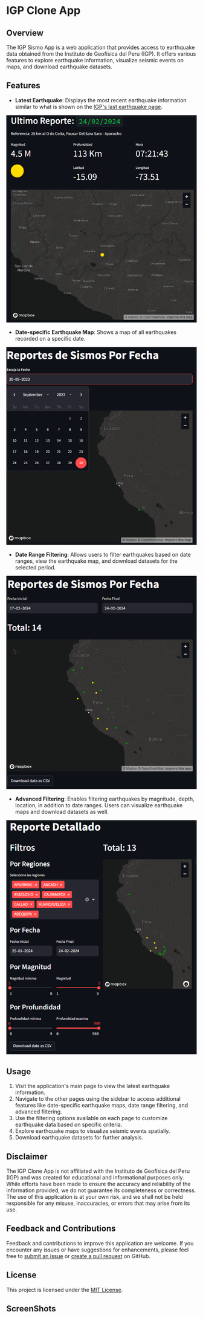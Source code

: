 # IGP Clone App

## Overview

The IGP Sismo App is a web application that provides access to earthquake data obtained from the Instituto de Geofísica del Peru (IGP). It offers various features to explore earthquake information, visualize seismic events on maps, and download earthquake datasets.

## Features

- **Latest Earthquake**: Displays the most recent earthquake information similar to what is shown on the [IGP's last earthquake page](https://ultimosismo.igp.gob.pe/).

![](./figs/page1.png)

- **Date-specific Earthquake Map**: Shows a map of all earthquakes recorded on a specific date.

![](./figs/page2.png)

- **Date Range Filtering**: Allows users to filter earthquakes based on date ranges, view the earthquake map, and download datasets for the selected period.

![](./figs/page3.png)

- **Advanced Filtering**: Enables filtering earthquakes by magnitude, depth, location, in addition to date ranges. Users can visualize earthquake maps and download datasets as well.

![](./figs/page4.png)


## Usage

1. Visit the application's main page to view the latest earthquake information.
2. Navigate to the other pages using the sidebar to access additional features like date-specific earthquake maps, date range filtering, and advanced filtering.
3. Use the filtering options available on each page to customize earthquake data based on specific criteria.
4. Explore earthquake maps to visualize seismic events spatially.
5. Download earthquake datasets for further analysis.

## Disclaimer

The IGP Clone App is not affiliated with the Instituto de Geofísica del Peru (IGP) and was created for educational and informational purposes only. While efforts have been made to ensure the accuracy and reliability of the information provided, we do not guarantee its completeness or correctness. The use of this application is at your own risk, and we shall not be held responsible for any misuse, inaccuracies, or errors that may arise from its use.

## Feedback and Contributions

Feedback and contributions to improve this application are welcome. If you encounter any issues or have suggestions for enhancements, please feel free to [submit an issue](https://github.com/tjhon/IPG-clone/issues) or [create a pull request](https://github.com/tjhon/IPG-clone/pulls) on GitHub.

## License

This project is licensed under the [MIT License](https://opensource.org/licenses/MIT).

## ScreenShots
